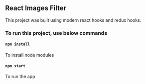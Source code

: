 ## React Images Filter

This project was built using modern react hooks and redux hooks.

### To run this project, use below commands

#### `npm install`
To install node modules

#### `npm start`
To run the app

